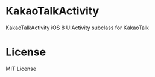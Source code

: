 # KakaoTalkActivity
KakaoTalkActivity iOS 8 UIActivity subclass for KakaoTalk

# License
MIT License
